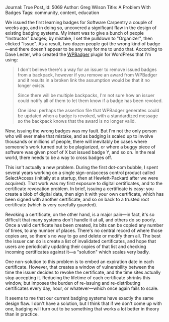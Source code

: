 Journal: True
Post_Id: 5069
Author: Greg Wilson
Title: A Problem With Badges
Tags: community, content, education

<p>We issued the first learning badges for Software Carpentry a couple of weeks ago, and in doing so, uncovered a significant flaw in the design of existing badging systems. My intent was to give a bunch of people "Instructor" badges; by mistake, I set the pulldown to "Organizer", then clicked "Issue". As a result, two dozen people got the wrong kind of badge&mdash;and there doesn't appear to be any way for me to undo that. According to Dave Lester, who created the <a href="http://wordpress.org/extend/plugins/wpbadger/">WPBadger</a> plugin for WordPress that I'm using:</p>
<blockquote><p>I don't believe there's a way for an issuer to remove issued badges from a backpack, however if you remove an award from WPBadger and it results in a broken link the assumption would be that it no longer exists.</p>
<p>Since there will be multiple backpacks, I'm not sure how an issuer could notify all of them to let them know if a badge has been revoked.</p>
<p>One idea: perhaps the assertion file that WPBadger generates could be updated when a badge is revoked, with a standardized message so the backpack knows that the award is no longer valid.</p></blockquote>
<p>Now, issuing the wrong badges was my fault. But I'm not the only person who will ever make that mistake, and as badging is scaled up to involve thousands or millions of people, there will inevitably be cases where someone's work turned out to be plagiarized, or where a buggy piece of software was given proof of X but issued badge Y, and so on. In the real world, there needs to be a way to cross badges off.</p>
<p>This isn't actually a new problem. During the first dot-com bubble, I spent several years working on a single sign-on/access control product called SelectAccess (initially at a startup, then at Hewlett-Packard after we were acquired). That work was my first exposure to digital certificates, and to the certificate revocation problem. In brief, issuing a certificate is easy: you create a blob of digital data, then sign it with your own certificate, which has been signed with another certificate, and so on back to a trusted root certificate (which is very carefully guarded).</p>
<p>Revoking a certificate, on the other hand, is a major pain&mdash;in fact, it's so difficult that many systems don't handle it at all, and others do so poorly. Once a valid certificate has been created, its bits can be copied any number of times, to any number of places. There's no central record of where those copies are, so there's no way to go and delete or modify them all. The best the issuer can do is create a list of invalidated certificates, and hope that users are periodically updating their copies of that list and checking incoming certificates against it&mdash;a "solution" which scales very badly.</p>
<p>One non-solution to this problem is to embed an expiration date in each certificate. However, that creates a window of vulnerability between the time the issuer decides to revoke the certificate, and the time sites actually stop accepting it. Reducing the lifetime of each certificate shrinks this window, but imposes the burden of re-issuing and re-distributing certificates every day, hour, or whatever&mdash;which once again fails to scale.</p>
<p>It seems to me that our current badging systems have exactly the same design flaw. I don't have a solution, but I think that if we don't come up with one, badging will turn out to be something that works a lot better in theory than in practice.</p>
